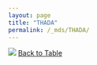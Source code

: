 ```yaml
---
layout: page
title: "THADA"
permalink: /_mds/THADA/
---
```


![](../../alns_9.28.22/aln_5HSAA108940_0.976.png?raw=true
)
[Back to Table](../../display)
